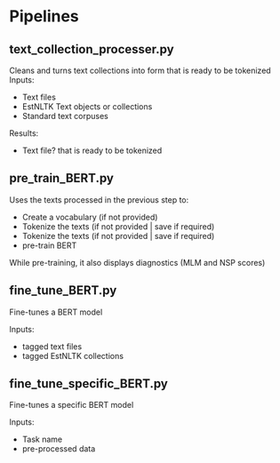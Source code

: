 # Pipelines

## text_collection_processer.py

Cleans and turns text collections into form that is ready to be tokenized
Inputs:
 * Text files
 * EstNLTK Text objects or collections
 * Standard text corpuses

Results:
 * Text file? that is ready to be tokenized

## pre_train_BERT.py

Uses the texts processed in the previous step to:
 * Create a vocabulary (if not provided)
 * Tokenize the texts (if not provided | save if required)
 * Tokenize the texts (if not provided | save if required)
 * pre-train BERT

While pre-training, it also displays diagnostics (MLM and NSP scores)

## fine_tune_BERT.py

Fine-tunes a BERT model

Inputs:
 * tagged text files
 * tagged EstNLTK collections

## fine_tune_specific_BERT.py

Fine-tunes a specific BERT model

Inputs:
 * Task name
 * pre-processed data
